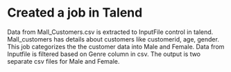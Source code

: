 # Created a job in Talend
Data from Mall_Customers.csv is extracted to InputFile control in talend. Mall_customers has details about customers like customerid, age, gender.
This job categorizes the the customer data into Male and Female. Data from Inputfile is filtered based on Genre column in csv. The output is two separate
csv files for Male and Female.
